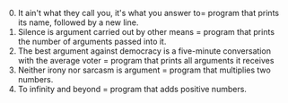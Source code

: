 0. It ain't what they call you, it's what you answer to= program that prints its name, followed by a new line.
1. Silence is argument carried out by other means = program that prints the number of arguments passed into it.
2. The best argument against democracy is a five-minute conversation with the average voter = program that prints all arguments it receives
3. Neither irony nor sarcasm is argument = program that multiplies two numbers.
4. To infinity and beyond = program that adds positive numbers.
